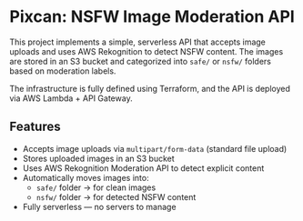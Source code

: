 # Pixcan: NSFW Image Moderation API

This project implements a simple, serverless API that accepts image uploads and uses AWS Rekognition to detect NSFW content. The images are stored in an S3 bucket and categorized into `safe/` or `nsfw/` folders based on moderation labels.

The infrastructure is fully defined using Terraform, and the API is deployed via AWS Lambda + API Gateway.

## Features

- Accepts image uploads via `multipart/form-data` (standard file upload)
- Stores uploaded images in an S3 bucket
- Uses AWS Rekognition Moderation API to detect explicit content
- Automatically moves images into:
  - `safe/` folder → for clean images
  - `nsfw/` folder → for detected NSFW content
- Fully serverless — no servers to manage
